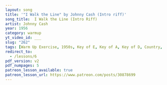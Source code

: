 ```yaml
---
layout: song
title: '"I Walk the Line" by Johnny Cash (Intro riff)'
song_title:  I Walk the Line (Intro Riff)
artist: Johnny Cash
year: 1956
category: warmup
yt_video_id: ___
slug: "262"
tags: [Warm Up Exercise, 1950s, Key of E, Key of A, Key of D, Country, Walking Bass Lines]
redirect_to:
  - /lessons/6
pdf_version: v2
pdf_numpages: 5
patreon_lesson_available: true
patreon_lesson_url: https://www.patreon.com/posts/30878699
---
```

